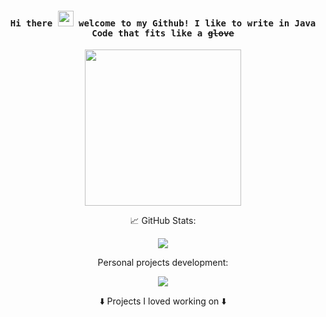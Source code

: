 
<h4 align="center"><samp> Hi there <img src="https://media.giphy.com/media/hvRJCLFzcasrR4ia7z/giphy.gif" width="25px"> welcome to my Github! I like to write in Java Code that fits like a <s>glove</s></samp></h4>

<p align="center">
  <img width="250" src="https://imgur.com/habJ7Va.gif">
</p>



<p align="center"> 📈 GitHub Stats: </p>
<p align="center"> <img src="https://github-readme-stats.vercel.app/api?username=4thokage&show_icons=true&theme=tokyonight" /></p>

<p align="center"> Personal projects development: </p>
<p align="center"> <img src="https://github-readme-stats.vercel.app/api/wakatime?username=jsr&theme=tokyonight" /></p>


<p align="center">⬇️ Projects I loved working on ⬇️ </p>


